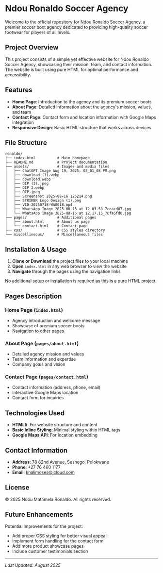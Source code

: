 # Ndou Ronaldo Soccer Agency

Welcome to the official repository for Ndou Ronaldo Soccer Agency, a premier soccer boot agency dedicated to providing high-quality soccer footwear for players of all levels.

## Project Overview

This project consists of a simple yet effective website for Ndou Ronaldo Soccer Agency, showcasing their mission, team, and contact information. The website is built using pure HTML for optimal performance and accessibility.

## Features

- **Home Page**: Introduction to the agency and its premium soccer boots
- **About Page**: Detailed information about the agency's mission, values, and team
- **Contact Page**: Contact form and location information with Google Maps integration
- **Responsive Design**: Basic HTML structure that works across devices

## File Structure

```
ronaldo/
├── index.html          # Main homepage
├── README.md           # Project documentation
├── assets/             # Images and media files
│   ├── ChatGPT Image Aug 19, 2025, 03_01_08 PM.png
│   ├── download (1).webp
│   ├── download.webp
│   ├── OIP (3).jpeg
│   ├── OIP 2.webp
│   ├── OIP.jpeg
│   ├── Screenshot 2025-08-16 125214.png
│   ├── STRIKER Logo Design (1).png
│   ├── VID-20250718-WA0018.mp4
│   ├── WhatsApp Image 2025-08-16 at 12.03.58_7ceacd87.jpg
│   └── WhatsApp Image 2025-08-16 at 12.17.15_76fa5fd0.jpg
├── pages/              # Additional pages
│   ├── about.html      # About us page
│   └── contact.html    # Contact page
├── css/                # CSS styles directory
└── miscellineous/      # Miscellaneous files
```

## Installation & Usage

1. **Clone or Download** the project files to your local machine
2. **Open** `index.html` in any web browser to view the website
3. **Navigate** through the pages using the navigation links

No additional setup or installation is required as this is a pure HTML project.

## Pages Description

### Home Page (`index.html`)
- Agency introduction and welcome message
- Showcase of premium soccer boots
- Navigation to other pages

### About Page (`pages/about.html`)
- Detailed agency mission and values
- Team information and expertise
- Company goals and vision

### Contact Page (`pages/contact.html`)
- Contact information (address, phone, email)
- Interactive Google Maps location
- Contact form for inquiries

## Technologies Used

- **HTML5**: For website structure and content
- **Basic Inline Styling**: Minimal styling within HTML tags
- **Google Maps API**: For location embedding

## Contact Information

- **Address**: 78 82nd Avenue, Seshego, Polokwane
- **Phone**: +27 76 460 1177
- **Email**: khalimoses@icloud.com

## License

© 2025 Ndou Matamela Ronaldo. All rights reserved.

## Future Enhancements

Potential improvements for the project:
- Add proper CSS styling for better visual appeal
- Implement form handling for the contact form
- Add more product showcase pages
- Include customer testimonials section

---

*Last Updated: August 2025*
